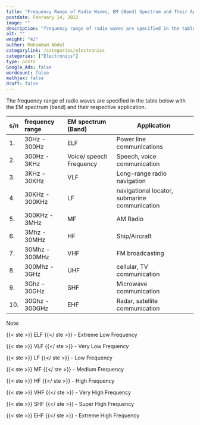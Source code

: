 ```yaml
---
title: "Frequency Range of Radio Waves, EM (Band) Spectrum and Their Applications"
postdate: February 14, 2022
image: ""
description: "frequency range of radio waves are specified in the table below with the EM spectrum (band) and their respective application."
alt: ""
weight: "42"
author: Mohammad Abdul
categorylink: /categories/electronics
categories: ["Electronics"]
type: posts
Google_Ads: false
wordcount: false
mathjax: false
draft: false
---
```


The frequency range of radio waves are specified in the table below with the EM spectrum (band) and their respective application.

| s/n | frequency range | EM spectrum (Band)      | Application                                   |
| :-- | :-------------- | :---------------------- | --------------------------------------------- |
| 1.  | 30Hz - 300Hz    | ELF                     | Power line communications                     |
| 2.  | 300Hz - 3KHz    | Voice/ speech Frequency | Speech, voice communication                   |
| 3.  | 3KHz - 30KHz    | VLF                     | Long-range radio navigation                   |
| 4.  | 30KHz - 300KHz  | LF                      | navigational locator, submarine communication |
| 5.  | 300KHz - 3MHz   | MF                      | AM Radio                                      |
| 6.  | 3Mhz - 30MHz    | HF                      | Ship/Aircraft                                 |
| 7.  | 30Mhz - 300MHz  | VHF                     | FM broadcasting                               |
| 8.  | 300Mhz - 3GHz   | UHF                     | cellular, TV communication                    |
| 9.  | 3Ghz - 30GHz    | SHF                     | Microwave communication                       |
| 10. | 30Ghz - 300GHz  | EHF                     | Radar, satellite communication                |

Note:

{{< ste >}} ELF {{</ ste >}} - Extreme Low Frequency

{{< ste >}} VLF {{</ ste >}} - Very Low Frequency

{{< ste >}} LF {{</ ste >}} - Low Frequency

{{< ste >}} MF {{</ ste >}} - Medium Frequency

{{< ste >}} HF {{</ ste >}} - High Frequency

{{< ste >}} VHF {{</ ste >}} - Very High Frequency

{{< ste >}} SHF {{</ ste >}} - Super High Frequency

{{< ste >}} EHF {{</ ste >}} - Extreme High Frequency
